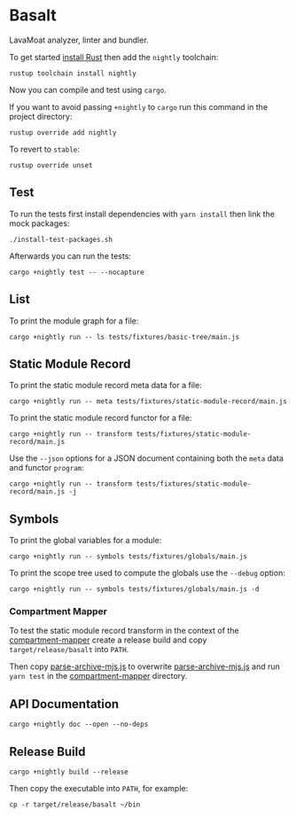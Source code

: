 # Basalt

LavaMoat analyzer, linter and bundler.

To get started [install Rust][rust-install] then add the `nightly` toolchain:

```
rustup toolchain install nightly
```

Now you can compile and test using `cargo`.

If you want to avoid passing `+nightly` to `cargo` run this command in the project directory:

```
rustup override add nightly
```

To revert to `stable`:

```
rustup override unset
```

## Test

To run the tests first install dependencies with `yarn install` then link the mock packages:

```
./install-test-packages.sh
```

Afterwards you can run the tests:

```
cargo +nightly test -- --nocapture
```

## List

To print the module graph for a file:

```
cargo +nightly run -- ls tests/fixtures/basic-tree/main.js
```

## Static Module Record

To print the static module record meta data for a file:

```
cargo +nightly run -- meta tests/fixtures/static-module-record/main.js
```

To print the static module record functor for a file:

```
cargo +nightly run -- transform tests/fixtures/static-module-record/main.js
```

Use the `--json` options for a JSON document containing both the `meta` data and functor `program`:

```
cargo +nightly run -- transform tests/fixtures/static-module-record/main.js -j
```

## Symbols

To print the global variables for a module:

```
cargo +nightly run -- symbols tests/fixtures/globals/main.js
```

To print the scope tree used to compute the globals use the `--debug` option:

```
cargo +nightly run -- symbols tests/fixtures/globals/main.js -d
```

### Compartment Mapper

To test the static module record transform in the context of the [compartment-mapper][] create a release build and copy `target/release/basalt` into `PATH`.

Then copy [parse-archive-mjs.js](/parse-archive-mjs.js) to overwrite [parse-archive-mjs.js](https://github.com/endojs/endo/blob/master/packages/compartment-mapper/src/parse-archive-mjs.js) and run `yarn test` in the [compartment-mapper][] directory.

## API Documentation

```
cargo +nightly doc --open --no-deps
```

[rust-install]: https://www.rust-lang.org/tools/install

## Release Build

```
cargo +nightly build --release
```

Then copy the executable into `PATH`, for example:

```
cp -r target/release/basalt ~/bin
```

[compartment-mapper]: https://github.com/endojs/endo/tree/master/packages/compartment-mapper
